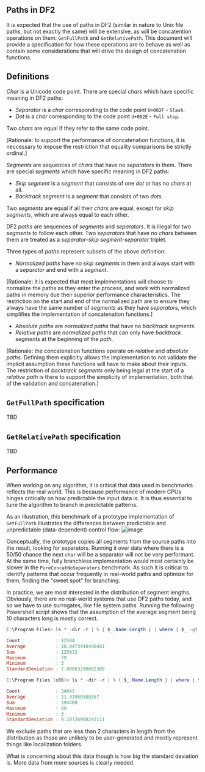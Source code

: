 ## Paths in DF2

It is expected that the use of paths in DF2 (similar in nature to Unix file paths, but not exactly the same) will be extensive, as will be concatention operations on them: `GetFullPath` and `GetRelativePath`. This document will provide a specification for how these operations are to behave as well as contain some considerations that will drive the design of concatenation functions.

## Definitions

_Char_ is a Unicode code point. There are special _chars_ which have specific meaning in DF2 paths:
- _Separator_ is a _char_ corresponding to the code point `U+002F` - `Slash`.
- _Dot_ is a _char_ corresponding to the code point `U+002E` - `Full stop`.

Two _chars_ are equal if they refer to the same code point.

[Rationale: to support the performance of concatenation functions, it is neccessary to impose the restriction that equality comparisons be strictly ordinal.]

_Segments_ are sequences of _chars_ that have no _separators_ in them. There are special _segments_ which have specific meaning in DF2 paths:
- _Skip segment_ is a _segment_ that consists of one _dot_ or has no _chars_ at all.
- _Backtrack segment_ is a _segment_ that consists of two _dots_.

Two _segments_ are equal if all their _chars_ are equal, except for _skip segments_, which are always equal to each other.

DF2 _paths_ are sequences of _segments_ and _separators_. It is illegal for two _segments_ to follow each other. Two _separators_ that have no _chars_ between them are treated as a _separator_-_skip segment_-_separator_ triplet.

Three types of _paths_ represent subsets of the above definition:
- _Normalized paths_ have no _skip segments_ in them and always start with a _separator_ and end with a _segment_.

[Rationale: it is expected that most implementations will choose to normalize the paths as they enter the process, and work with normalized paths in memory due their superior performance characteristics. The restriction on the start and end of the normalized path are to ensure they always have the same number of _segments_ as they have _separators_, which simplifies the implementation of concatenation functions.]

- _Absolute paths_ are _normalized paths_ that have no _backtrack segments_.
- _Relative paths_ are _normalized paths_ that can only have _backtrack segments_ at the beginning of the _path_.

[Rationale: the concatenation functions operate on _relative_ and _absolute paths_. Defining them explicitly allows the implementation to not validate the implicit assumption these functions will have to make about their inputs. The restriction of _backtrack segments_ only being legal at the start of a _relative path_ is there to support the simplicity of implementation, both that of the validation and concatenation.]

## `GetFullPath` specification

TBD

## `GetRelativePath` specification

TBD

## Performance

When working on any algorithm, it is critical that data used in benchmarks reflects the real world. This is because performance of modern CPUs hinges critically on how predictable the input data is. It is thus essential to tune the algorithm to branch in predictable patterns.

As an illustration, this benchmark of a prototype implementation of `GetFullPath` illustrates the differences between predictable and unpredictable (data-dependent) control flow:
![image](https://user-images.githubusercontent.com/62474226/104724925-6e9a5c00-5742-11eb-963b-d19859d5465a.png)

Conceptually, the prototype copies all segments from the source paths into the result, looking for separators. Running it over data where there is a 50/50 chance the next `char` will be a separator will not be very performant. At the same time, fully branchless implementation would most certainly be slower in the `PureConcatNoSeparators` benchmark. As such it is critical to identify patterns that occur frequently in real-world paths and optimize for them, finding the "sweet spot" for branching.

In practice, we are most interested in the distribution of segment lengths. Obviously, there are no real-world systems that use DF2 paths today, and so we have to use surrogates, like file system paths. Running the following Powershell script shows that the assumption of the average segment being 10 characters long is mostly correct.
```Powershell
C:\Program Files> ls * -dir -r | % { $_.Name.Length } | where { $_ -gt 2 } | measure -all

Count             : 12504
Average           : 10.0473448496481
Sum               : 125632
Maximum           : 79
Minimum           : 3
StandardDeviation : 7.80063290882309

C:\Program Files (x86)> ls * -dir -r | % { $_.Name.Length } | where { $_ -gt 2 } | measure -all

Count             : 34843
Average           : 11.31960508567
Sum               : 394409
Maximum           : 89
Minimum           : 3
StandardDeviation : 9.20726908293111
```
We exclude paths that are less than 2 characters in length from the distribution as those are unlikely to be user-generated and mostly represent things like localization folders.

What is concerning about this data though is how big the standard deviation is. More data from more sources is clearly needed.
